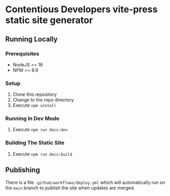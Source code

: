 # Contentious Developers vite-press static site generator

## Running Locally

### Prerequisites

* NodeJS >= 16
* NPM >= 8.6

### Setup

1. Clone this repository
2. Change to the repo directory
3. Execute `npm install`

### Running In Dev Mode
1. Execute `npm run docs:dev`

### Building The Static Site
1. Execute `npm run docs:build`

## Publishing

There is a file `.github/workflows/deploy.yml` which will automatically run on the `main` branch to publish the site when updates are merged.